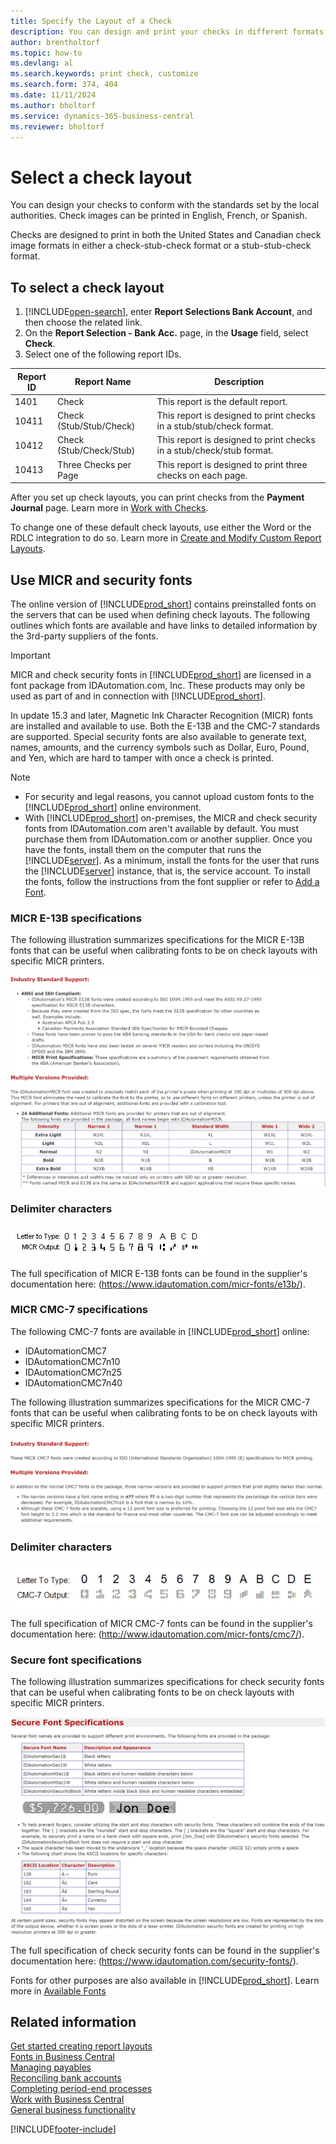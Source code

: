 ```yaml
---
title: Specify the Layout of a Check
description: You can design and print your checks in different formats to conform with standards set by your local authorities.
author: brentholtorf
ms.topic: how-to
ms.devlang: al
ms.search.keywords: print check, customize
ms.search.form: 374, 404
ms.date: 11/11/2024
ms.author: bholtorf
ms.service: dynamics-365-business-central
ms.reviewer: bholtorf
---
```

# Select a check layout

You can design your checks to conform with the standards set by the local authorities. Check images can be printed in English, French, or Spanish.

Checks are designed to print in both the United States and Canadian check image formats in either a check-stub-check format or a stub-stub-check format.

## To select a check layout

1. [!INCLUDE[open-search](includes/open-search.md)], enter **Report Selections Bank Account**, and then choose the related link.
2. On the **Report Selection - Bank Acc.** page, in the **Usage** field, select **Check**.
3. Select one of the following report IDs.

| Report ID | Report Name | Description |
| --- | --- | --- |
| 1401 |Check |This report is the default report. |
| 10411 |Check (Stub/Stub/Check) |This report is designed to print checks in a stub/stub/check format. |
| 10412 |Check (Stub/Check/Stub) |This report is designed to print checks in a stub/check/stub format. |
| 10413 |Three Checks per Page |This report is designed to print three checks on each page. |

After you set up check layouts, you can print checks from the **Payment Journal** page. Learn more in [Work with Checks](payables-how-work-checks.md).

To change one of these default check layouts, use either the Word or the RDLC integration to do so. Learn more in [Create and Modify Custom Report Layouts](ui-how-create-custom-report-layout.md).

## Use MICR and security fonts

The online version of [!INCLUDE[prod_short](includes/prod_short.md)] contains preinstalled fonts on the servers that can be used when defining check layouts. The following outlines which fonts are available and have links to detailed information by the 3rd-party suppliers of the fonts.

> [!Important]
> MICR and check security fonts in [!INCLUDE[prod_short](includes/prod_short.md)] are licensed in a font package from IDAutomation.com, Inc. These products may only be used as part of and in connection with [!INCLUDE[prod_short](includes/prod_short.md)].

In update 15.3 and later, Magnetic Ink Character Recognition (MICR) fonts are installed and available to use. Both the E-13B and the CMC-7 standards are supported. Special security fonts are also available to generate text, names, amounts, and the currency symbols such as Dollar, Euro, Pound, and Yen, which are hard to tamper with once a check is printed.

> [!NOTE]
> - For security and legal reasons, you cannot upload custom fonts to the [!INCLUDE[prod_short](includes/prod_short.md)] online environment.
> - With [!INCLUDE[prod_short](includes/prod_short.md)] on-premises, the MICR and check security fonts from IDAutomation.com aren't available by default. You must purchase them from IDAutomation.com or another supplier. Once you have the fonts, install them on the computer that runs the [!INCLUDE[server](includes/server.md)]. As a minimum, install the fonts for the user that runs the [!INCLUDE[server](includes/server.md)] instance, that is, the service account. To install the fonts, follow the instructions from the font supplier or refer to [Add a Font](https://support.microsoft.com/en-us/office/add-a-font-b7c5f17c-4426-4b53-967f-455339c564c1).

### MICR E-13B specifications

The following illustration summarizes specifications for the MICR E-13B fonts that can be useful when calibrating fonts to be on check layouts with specific MICR printers.

![MICR E-13B Specifications.](media/font_MICR_E-13B_Specifications.png "MICR E-13B Specifications")

### Delimiter characters

![Delimiter characters.](media/font-micr-letters.png "Delimiter characters")

The full specification of MICR E-13B fonts can be found in the supplier's documentation here: (https://www.idautomation.com/micr-fonts/e13b/).

### MICR CMC-7 specifications

The following CMC-7 fonts are available in [!INCLUDE[prod_short](includes/prod_short.md)] online:

- IDAutomationCMC7
- IDAutomationCMC7n10
- IDAutomationCMC7n25
- IDAutomationCMC7n40

The following illustration summarizes specifications for the MICR CMC-7 fonts that can be useful when calibrating fonts to be on check layouts with specific MICR printers.

![MICR CMC-7 Specifications.](media/font_MICR_CMC-7_Specifications.png "MICR CMC-7 Specifications")

### Delimiter characters

![Delimiter characters for CMC-7.](media/font-cmc7-letters.png "Delimiter characters for CMC-7")

The full specification of MICR CMC-7 fonts can be found in the supplier's documentation here: (http://www.idautomation.com/micr-fonts/cmc7/).

### Secure font specifications

The following illustration summarizes specifications for check security fonts that can be useful when calibrating fonts to be on check layouts with specific MICR printers.

![Check Security Font Specifications.](media/font_check-security-font_Specifications.png "Check Security Font Specifications")

The full specification of check security fonts can be found in the supplier's documentation here: (https://www.idautomation.com/security-fonts/).

Fonts for other purposes are also available in [!INCLUDE[prod_short](includes/prod_short.md)]. Learn more in [Available Fonts](ui-fonts.md)

## Related information

[Get started creating report layouts](ui-get-started-layouts.md)  
[Fonts in Business Central](ui-fonts.md)  
[Managing payables](payables-manage-payables.md)  
[Reconciling bank accounts](bank-manage-bank-accounts.md)  
[Completing period-end processes](year-how-complete-period-end-processes.md)  
[Work with Business Central](ui-work-product.md)  
[General business functionality](ui-across-business-areas.md)

[!INCLUDE[footer-include](includes/footer-banner.md)]
